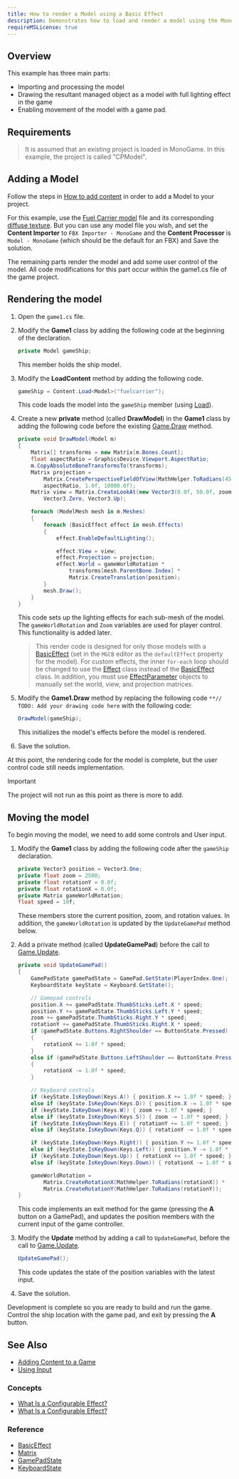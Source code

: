 ```yaml
---
title: How to render a Model using a Basic Effect
description: Demonstrates how to load and render a model using the MonoGame Content Pipeline.
requireMSLicense: true
---
```


## Overview

This example has three main parts:

- Importing and processing the model
- Drawing the resultant managed object as a model with full lighting effect in the game
- Enabling movement of the model with a game pad.

## Requirements

> It is assumed that an existing project is loaded in MonoGame. In this example, the project is called "CPModel".

## Adding a Model

Follow the steps in [How to add content](HowTo_GameContent_Add.md) in order to add a Model to your project.

For this example, use the [Fuel Carrier model](https://github.com/MonoGame/MonoGame.Samples/raw/3.8.2/FuelCell/FuelCell.Core/Content/Models/fuelcarrier.fbx) file and its corresponding [diffuse texture](https://github.com/MonoGame/MonoGame.Samples/raw/3.8.2/FuelCell/FuelCell.Core/Content/Models/ShipDiffuse.tga).  But you can use any model file you wish, and set the **Content Importer** to `FBX Importer - MonoGame` and the **Content Processor** is `Model - MonoGame` (which should be the default for an FBX) and Save the solution.

The remaining parts render the model and add some user control of the model. All code modifications for this part occur within the game1.cs file of the game project.

## Rendering the model

1. Open the `game1.cs` file.
2. Modify the **Game1** class by adding the following code at the beginning of the declaration.

    ```csharp
    private Model gameShip;
    ```

    This member holds the ship model.

3. Modify the **LoadContent** method by adding the following code.

    ```csharp
    gameShip = Content.Load<Model>("fuelcarrier");
    ```

    This code loads the model into the `gameShip` member (using [Load](xref:Microsoft.Xna.Framework.Content.ContentManager)).

4. Create a new **private** method (called **DrawModel**) in the **Game1** class by adding the following code before the existing [Game.Draw](xref:Microsoft.Xna.Framework.Game#Microsoft_Xna_Framework_Game_Draw_Microsoft_Xna_Framework_GameTime_) method.

    ```csharp
    private void DrawModel(Model m)
    {
        Matrix[] transforms = new Matrix[m.Bones.Count];
        float aspectRatio = GraphicsDevice.Viewport.AspectRatio;
        m.CopyAbsoluteBoneTransformsTo(transforms);
        Matrix projection =
            Matrix.CreatePerspectiveFieldOfView(MathHelper.ToRadians(45.0f),
            aspectRatio, 1.0f, 10000.0f);
        Matrix view = Matrix.CreateLookAt(new Vector3(0.0f, 50.0f, zoom),
            Vector3.Zero, Vector3.Up);

        foreach (ModelMesh mesh in m.Meshes)
        {
            foreach (BasicEffect effect in mesh.Effects)
            {
                effect.EnableDefaultLighting();

                effect.View = view;
                effect.Projection = projection;
                effect.World = gameWorldRotation *
                    transforms[mesh.ParentBone.Index] *
                    Matrix.CreateTranslation(position);
            }
            mesh.Draw();
        }
    }
    ```

    This code sets up the lighting effects for each sub-mesh of the model. The `gameWorldRotation` and `Zoom` variables are used for player control. This functionality is added later.

    > This render code is designed for only those models with a [BasicEffect](xref:Microsoft.Xna.Framework.Graphics.BasicEffect) (set in the `MGCB` editor as the `defaultEffect` property for the model). For custom effects, the inner `for-each` loop should be changed to use the [Effect](xref:Microsoft.Xna.Framework.Graphics.Effect) class instead of the [BasicEffect](xref:Microsoft.Xna.Framework.Graphics.BasicEffect) class. In addition, you must use [EffectParameter](xref:Microsoft.Xna.Framework.Graphics.EffectParameter) objects to manually set the world, view, and projection matrices.

5. Modify the **Game1.Draw** method by replacing the following code `**// TODO: Add your drawing code here` with the following code:

    ```csharp
    DrawModel(gameShip);
    ```

    This initializes the model's effects before the model is rendered.

6. Save the solution.

At this point, the rendering code for the model is complete, but the user control code still needs implementation.

> [!IMPORTANT]
> The project will not run as this point as there is more to add.

## Moving the model

To begin moving the model, we need to add some controls and User input.

1. Modify the **Game1** class by adding the following code after the `gameShip` declaration.

    ```csharp
    private Vector3 position = Vector3.One;
    private float zoom = 2500;
    private float rotationY = 0.0f;
    private float rotationX = 0.0f;
    private Matrix gameWorldRotation;
    float speed = 10f;
    ```

    These members store the current position, zoom, and rotation values. In addition, the `gameWorldRotation` is updated by the `UpdateGamePad` method below.

2. Add a private method (called **UpdateGamePad**) before the call to [Game.Update](xref:Microsoft.Xna.Framework.Game#Microsoft_Xna_Framework_Game_Update_Microsoft_Xna_Framework_GameTime_).

    ```csharp
    private void UpdateGamePad()
    {
        GamePadState gamePadState = GamePad.GetState(PlayerIndex.One);
        KeyboardState keyState = Keyboard.GetState();

        // Gamepad controls
        position.X += gamePadState.ThumbSticks.Left.X * speed;
        position.Y += gamePadState.ThumbSticks.Left.Y * speed;
        zoom += gamePadState.ThumbSticks.Right.Y * speed;
        rotationY += gamePadState.ThumbSticks.Right.X * speed;
        if (gamePadState.Buttons.RightShoulder == ButtonState.Pressed)
        {
            rotationX += 1.0f * speed;
        }
        else if (gamePadState.Buttons.LeftShoulder == ButtonState.Pressed)
        {
            rotationX -= 1.0f * speed;
        }

        // Keyboard controls
        if (keyState.IsKeyDown(Keys.A)) { position.X += 1.0f * speed; }
        else if (keyState.IsKeyDown(Keys.D)) { position.X -= 1.0f * speed; }
        if (keyState.IsKeyDown(Keys.W)) { zoom += 1.0f * speed; }
        else if (keyState.IsKeyDown(Keys.S)) { zoom -= 1.0f * speed; }
        if (keyState.IsKeyDown(Keys.E)) { rotationY += 1.0f * speed; }
        else if (keyState.IsKeyDown(Keys.Q)) { rotationY -= 1.0f * speed; }

        if (keyState.IsKeyDown(Keys.Right)) { position.Y += 1.0f * speed; }
        else if (keyState.IsKeyDown(Keys.Left)) { position.Y -= 1.0f * speed; }
        if (keyState.IsKeyDown(Keys.Up)) { rotationX += 1.0f * speed; }
        else if (keyState.IsKeyDown(Keys.Down)) { rotationX -= 1.0f * speed; }

        gameWorldRotation =
            Matrix.CreateRotationX(MathHelper.ToRadians(rotationX)) *
            Matrix.CreateRotationY(MathHelper.ToRadians(rotationY));
    }
    ```

    This code implements an exit method for the game (pressing the **A** button on a GamePad), and updates the position members with the current input of the game controller.

3. Modify the **Update** method by adding a call to `UpdateGamePad`, before the call to [Game.Update](xref:Microsoft.Xna.Framework.Game#Microsoft_Xna_Framework_Game_Update_Microsoft_Xna_Framework_GameTime_).

    ```csharp
    UpdateGamePad();
    ```

    This code updates the state of the position variables with the latest input.

4. Save the solution.

Development is complete so you are ready to build and run the game. Control the ship location with the game pad, and exit by pressing the **A** button.

## See Also

- [Adding Content to a Game](../content_pipeline/HowTo_GameContent_Add.md)
- [Using Input](../input/index.md)

### Concepts

- [What Is a Configurable Effect?](../../whatis/graphics/WhatIs_3DRendering.md)
- [What Is a Configurable Effect?](../../whatis/graphics/WhatIs_ConfigurableEffect.md)

### Reference

- [BasicEffect](xref:Microsoft.Xna.Framework.Graphics.BasicEffect)
- [Matrix](xref:Microsoft.Xna.Framework.Matrix)
- [GamePadState](xref:Microsoft.Xna.Framework.Input.GamePadState)
- [KeyboardState](xref:Microsoft.Xna.Framework.Input.KeyboardState)
